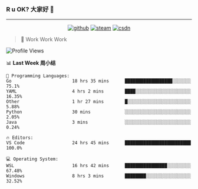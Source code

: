 ### R u OK? 大家好 👋

___

<p align="center">
  <a href="https://bigkjp97.github.io/"><img src="https://img.shields.io/badge/-GitPage-lightgrey" alt="github"></a>
  <a href="https://steamcommunity.com/id/bigkjp/"><img src="https://img.shields.io/badge/-Steam-black" alt="steam"></a>
  <a href="https://blog.csdn.net/qq_38986088"><img src="https://img.shields.io/badge/CSDN-cf000e" alt="csdn"></a>
</p>

> 🧟 Work Work Work

<!--START_SECTION:kjp readme-->
![Profile Views](http://img.shields.io/badge/Mi%20Amigos%E2%99%82%EF%B8%8F-0-ff69b4)

📊 **Last Week 周小结** 

```text
💬 Programming Languages: 
Go                       18 hrs 35 mins      ██████████████████░░░░░░░   75.1% 
YAML                     4 hrs 2 mins        ████░░░░░░░░░░░░░░░░░░░░░   16.35% 
Other                    1 hr 27 mins        █░░░░░░░░░░░░░░░░░░░░░░░░   5.88% 
Python                   30 mins             ░░░░░░░░░░░░░░░░░░░░░░░░░   2.05% 
Java                     3 mins              ░░░░░░░░░░░░░░░░░░░░░░░░░   0.24%

🔥 Editors: 
VS Code                  24 hrs 45 mins      █████████████████████████   100.0%

💻 Operating System: 
WSL                      16 hrs 42 mins      ████████████████░░░░░░░░░   67.48% 
Windows                  8 hrs 3 mins        ████████░░░░░░░░░░░░░░░░░   32.52%

```


<!--END_SECTION:kjp readme-->

<!--
**bigkjp97/bigkjp97** is a ✨ _special_ ✨ repository because its `README.md` (this file) appears on your GitHub profile.

Here are some ideas to get you started:

- 🔭 I’m currently working on ...
- 🌱 I’m currently learning ...
- 👯 I’m looking to collaborate on ...
- 🤔 I’m looking for help with ...
- 💬 Ask me about ...
- 📫 How to reach me: ...
- 😄 Pronouns: ...
- ⚡ Fun fact: ... -->
